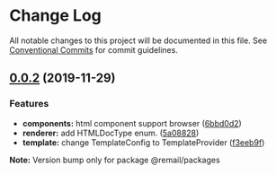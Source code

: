 # Change Log

All notable changes to this project will be documented in this file.
See [Conventional Commits](https://conventionalcommits.org) for commit guidelines.

## [0.0.2](https://github.com/XGHeaven/remail/compare/v0.0.1...v0.0.2) (2019-11-29)


### Features

* **components:** html component support browser ([6bbd0d2](https://github.com/XGHeaven/remail/commit/6bbd0d23b38969486706fca2a86988ce7e29c5fd))
* **renderer:** add HTMLDocType enum. ([5a08828](https://github.com/XGHeaven/remail/commit/5a0882859841f7e468159b3fb6280ae585eba42b))
* **template:** change TemplateConfig to TemplateProvider ([f3eeb9f](https://github.com/XGHeaven/remail/commit/f3eeb9fe0a26af0dcb61f92a4f7c8c1eb7380301))







**Note:** Version bump only for package @remail/packages
